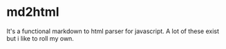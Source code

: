 # md2html
It's a functional markdown to html parser for javascript. A lot of these exist but i like to roll my own.